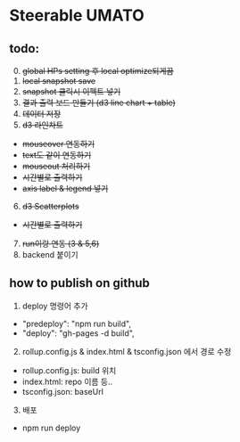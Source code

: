 # Steerable UMATO

## todo:
0. ~~global HPs setting 후 local optimize되게끔~~
1. ~~local snapshot save~~
2. ~~snapshot 클릭시 이펙트 넣기~~
3. ~~결과 출력 보드 만들기 (d3 line chart + table)~~
4. ~~데이터 저장~~
5. ~~d3 라인차트~~
- ~~mouseover 연동하기~~
- ~~text도 같이 연동하기~~
- ~~mouseout 처리하기~~
- ~~시간별로 출력하기~~
- ~~axis label & legend 넣기~~
6. ~~d3 Scatterplots~~
- ~~시간별로 출력하기~~
7. ~~run이랑 연동 (3 & 5,6)~~
8. backend 붙이기

## how to publish on github
1. deploy 명령어 추가
- "predeploy": "npm run build",
- "deploy": "gh-pages -d build",
2. rollup.config.js & index.html & tsconfig.json 에서 경로 수정
- rollup.config.js: build 위치
- index.html: repo 이름 등..
- tsconfig.json: baseUrl
3. 배포
- npm run deploy